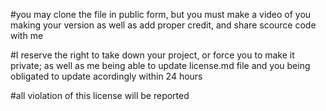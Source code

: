 #you may clone the file in public form, but you must make a video of you making your version as well as add proper credit, and share scource code with me

#I reserve the right to take down your project, or force you to make it private; as well as me being able to update license.md file and you being obligated to update acordingly within 24 hours

#all violation of this license will be reported
